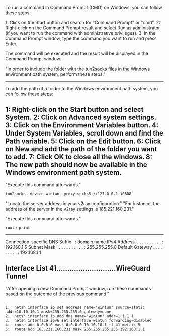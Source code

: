 

To run a command in Command Prompt (CMD) on Windows, you can follow these steps:

1:  Click on the Start button and search for "Command Prompt" or "cmd".
2:  Right-click on the Command Prompt result and select Run as administrator (if you want to run the command with administrative privileges).
3:  In the Command Prompt window, type the command you want to run and press Enter.

The command will be executed and the result will be displayed in the Command Prompt window.



"In order to include the folder with the tun2socks files in the Windows environment path system, perform these steps."

--------------------------------
To add the path of a folder to the Windows environment path system, you can follow these steps:

1:  Right-click on the Start button and select System.
2:  Click on Advanced system settings.
3:  Click on the Environment Variables button.
4:  Under System Variables, scroll down and find the Path variable.
5:  Click on the Edit button.
6:  Click on New and add the path of the folder you want to add.
7:  Click OK to close all the windows.
8:  The new path should now be available in the Windows environment path system.
----------------------------------------------
"Execute this command afterwards."

```
tun2socks -device wintun -proxy socks5://127.0.0.1:10808

```
"Locate the server address in your v2ray configuration."
"For instance, the address of the server in the v2ray settings is 185.221.160.231."

"Execute this command afterwards."


```
route print

```
---------------------
 Connection-specific DNS Suffix  . : domain.name
   IPv4 Address. . . . . . . . . . . : 192.168.1.5
   Subnet Mask . . . . . . . . . . . : 255.255.255.0
   Default Gateway . . . . . . . . . : 192.168.1.1

Interface List
 41...........................WireGuard Tunnel
---------------------------

"After opening a new Command Prompt window, run these commands based on the outcome of the previous command."

```

1:  netsh interface ip set address name="wintun" source=static addr=10.10.10.1 mask=255.255.255.0 gateway=none
2:  netsh interface ip add dns name="wintun" addr=1.1.1.1
3:  netsh interface ipv6 set interface wintun forwarding=disabled
4:  route add 0.0.0.0 mask 0.0.0.0 10.10.10.1 if 41 metric 5
5:  route add 185.221.160.231 mask 255.255.255.255 192.168.1.1

```

